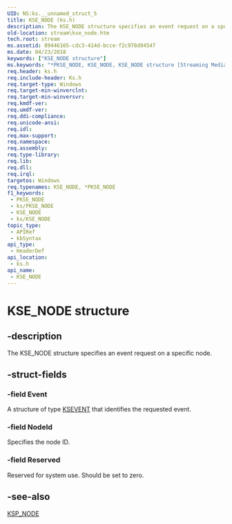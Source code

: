 ```yaml
---
UID: NS:ks.__unnamed_struct_5
title: KSE_NODE (ks.h)
description: The KSE_NODE structure specifies an event request on a specific node.
old-location: stream\kse_node.htm
tech.root: stream
ms.assetid: 89446165-cdc3-414d-bcce-f2c978d94547
ms.date: 04/23/2018
keywords: ["KSE_NODE structure"]
ms.keywords: "*PKSE_NODE, KSE_NODE, KSE_NODE structure [Streaming Media Devices], PKSE_NODE, PKSE_NODE structure pointer [Streaming Media Devices], ks-struct_701a51ab-90d7-47d6-8e40-bd30d0ddd7b9.xml, ks/KSE_NODE, ks/PKSE_NODE, stream.kse_node"
req.header: ks.h
req.include-header: Ks.h
req.target-type: Windows
req.target-min-winverclnt: 
req.target-min-winversvr: 
req.kmdf-ver: 
req.umdf-ver: 
req.ddi-compliance: 
req.unicode-ansi: 
req.idl: 
req.max-support: 
req.namespace: 
req.assembly: 
req.type-library: 
req.lib: 
req.dll: 
req.irql: 
targetos: Windows
req.typenames: KSE_NODE, *PKSE_NODE
f1_keywords:
 - PKSE_NODE
 - ks/PKSE_NODE
 - KSE_NODE
 - ks/KSE_NODE
topic_type:
 - APIRef
 - kbSyntax
api_type:
 - HeaderDef
api_location:
 - ks.h
api_name:
 - KSE_NODE
---
```


# KSE_NODE structure


## -description

The KSE_NODE structure specifies an event request on a specific node.

## -struct-fields

### -field Event

A structure of type <a href="/previous-versions/ff561744(v=vs.85)">KSEVENT</a> that identifies the requested event.

### -field NodeId

Specifies the node ID.

### -field Reserved

Reserved for system use. Should be set to zero.

## -see-also

<a href="/windows-hardware/drivers/ddi/ks/ns-ks-ksp_node">KSP_NODE</a>